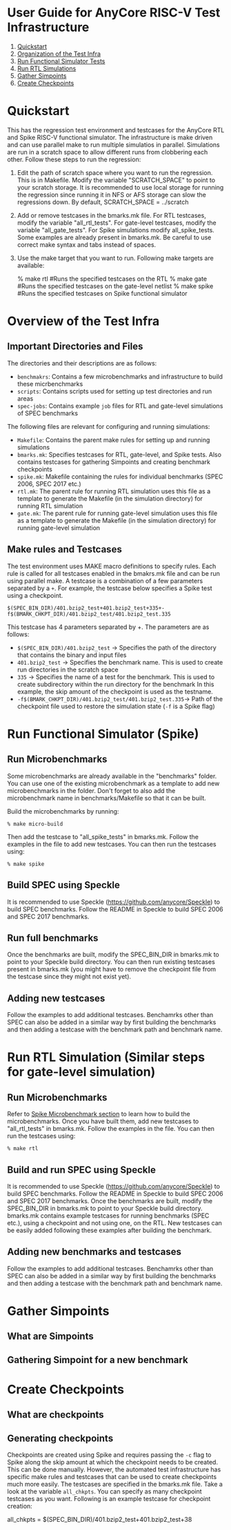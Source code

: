 User Guide for AnyCore RISC-V Test Infrastructure
===========================================================================

1. [Quickstart](#quickstart)
2. [Organization of the Test Infra](#organization)
3. [Run Functional Simulator Tests](#functional-sim)
4. [Run RTL Simulations](#rtl-sim)
5. [Gather Simpoints](#simpoints)
6. [Create Checkpoints](#checkpoints)

# <a name="quickstart"></a>Quickstart
This has the regression test environment and testcases for the AnyCore RTL and
Spike RISC-V functional simulator. The infrastructure is make driven and can use 
parallel make to run multiple simulatios in parallel. Simulations are run in a
scratch space to allow different runs from clobbering each other. Follow these 
steps to run the regression:

1. Edit the path of scratch space where you want to run the regression. This
is in Makefile. Modify the variable "SCRATCH_SPACE" to point to your scratch
storage. It is recommended to use local storage for running the regression since
running it in NFS or AFS storage can slow the regressions down.
By default, SCRATCH_SPACE = ../scratch

2. Add or remove testcases in the bmarks.mk file. For RTL testcases, modify the variable
"all_rtl_tests". For gate-level testcases, modify the variable "all_gate_tests". For Spike
simulations modify all_spike_tests. Some examples are already present in bmarks.mk. Be careful
to use correct make syntax and tabs instead of spaces.

3. Use the make target that you want to run. Following make targets are available:

    % make rtl   #Runs the specified testcases on the RTL
    % make gate  #Runs the specified testcases on the gate-level netlist
    % make spike #Runs the specified testcases on Spike functional simulator

# <a name="organization"></a>Overview of the Test Infra

## Important Directories and Files
The directories and their descriptions are as follows:
* `benchmakrs`: Contains a few microbenchmarks and infrastructure to build these micrbenchmarks
* `scripts`: Contains scripts used for setting up test directories and run areas
* `spec-jobs`: Contains example `job` files for RTL and gate-level simulations of SPEC benchmarks

The following files are relevant for configuring and running simulations:
* `Makefile`: Contains the parent make rules for setting up and running simulations
* `bmarks.mk`: Specifies testcases for RTL, gate-level, and Spike tests. Also contains testcases
for gathering Simpoints and creating benchmark checkpoints
* `spike.mk`: Makefile containing the rules for individual benchmarks (SPEC 2006, SPEC 2017 etc.)
* `rtl.mk`: The parent rule for running RTL simulation uses this file as a template to generate 
the Makefile (in the simulation directory) for running RTL simulation
* `gate.mk`: The parent rule for running gate-level simulation uses this file as a template to generate 
the Makefile (in the simulation directory) for running gate-level simulation

## Make rules and Testcases
The test environment uses MAKE macro definitions to specify rules. Each rule is called for all testcases
enabled in the bmakrs.mk file and can be run using parallel make.
A testcase is a combination of a few parameters separated by a `+`. For example, the testcase below specifies a
Spike test using a checkpoint.

    $(SPEC_BIN_DIR)/401.bzip2_test+401.bzip2_test+335+-f$(BMARK_CHKPT_DIR)/401.bzip2_test/401.bzip2_test.335

This testcase has 4 parameters separated by +. The parameters are as follows:

* `$(SPEC_BIN_DIR)/401.bzip2_test` -> Specifies the path of the directory that contains the binary and input files
* `401.bzip2_test` -> Specifies the benchmark name. This is used to create run directories in the scratch space
* `335`            -> Specifies the name of a test for the benchmark. This is used to create subdirectory within the run directory for the benchmark In this example, the skip amount of the checkpoint is used as the testname.
* `-f$(BMARK_CHKPT_DIR)/401.bzip2_test/401.bzip2_test.335`-> Path of the checkpoint file used to restore the simulation 
state (`-f` is a Spike flag)

# <a name="functional-sim"></a>Run Functional Simulator (Spike)

## <a name="micro"></a>Run Microbenchmarks

Some microbenchmarks are already available in the "benchmarks" folder. You
can use one of the existing microbenchmark as a template to add new microbenchmarks
in the folder. Don't forget to also add the microbenchmark name in benchmarks/Makefile
so that it can be built.

Build the microbenchmarks by running:

    % make micro-build

Then add the testcase to "all_spike_tests" in bmarks.mk. Follow the examples
in the file to add new testcases. You can then run the testcases using:

    % make spike

## Build SPEC using Speckle

It is recommended to use Speckle (https://github.com/anycore/Speckle) to build SPEC
benchmarks. Follow the README in Speckle to build SPEC 2006 and SPEC 2017 benchmarks.

## Run full benchmarks

Once the benchmarks are built, modify the
SPEC_BIN_DIR in bmarks.mk to point to your Speckle build directory. You can then run
existing testcases present in bmarks.mk (you might have to remove the checkpoint file from the testcase
since they might not exist yet).

## Adding new testcases

Follow the examples to add additional testcases. Benchamrks other than SPEC can also be added in a similar way
by first building the benchmarks and then adding a testcase with the benchmark path and benchmark name.

# <a name="rtl-sim"></a>Run RTL Simulation (Similar steps for gate-level simulation)
## Run Microbenchmarks
Refer to [Spike Microbenchmark section](#micro) to learn how to build the microbenchmarks. Once you have
built them, add new testcases to "all_rtl_tests" in bmarks.mk. Follow the examples in the file.
You can then run the testcases using:

    % make rtl

## Build and run SPEC using Speckle
It is recommended to use Speckle (https://github.com/anycore/Speckle) to build SPEC
benchmarks. Follow the README in Speckle to build SPEC 2006 and SPEC 2017 benchmarks. 
Once the benchmarks are built, modify the
SPEC_BIN_DIR in bmarks.mk to point to your Speckle build directory. bmarks.mk contains 
example testcases for running benchmarks (SPEC etc.), using a checkpoint and not using one,
on the RTL. New testcases can be easily added following these examples after building the benchmark.

## Adding new benchmarks and testcases

Follow the examples to add additional testcases. Benchamrks other than SPEC can also be added in a similar way
by first building the benchmarks and then adding a testcase with the benchmark path and benchmark name.

# <a name="simpoints"></a>Gather Simpoints
## What are Simpoints
## Gathering Simpoint for a new benchmark

# <a name="checkpoints"></a>Create Checkpoints
## What are checkpoints
## Generating checkpoints
Checkpoints are created using Spike and requires passing the `-c` flag to Spike along the skip amount at which the 
checkpoint needs to be created. This can be done manually. However, the automated test infrastructure has specific 
make rules and testcases that can be used to create checkpoints much more easily. The testcases are specified in the
bmarks.mk file. Take a look at the variable `all_chkpts`. You can specify as many checkpoint testcases as you want.
Following is an example testcase for checkpoint creation:

all_chkpts = $(SPEC_BIN_DIR)/401.bzip2_test+401.bzip2_test+38

